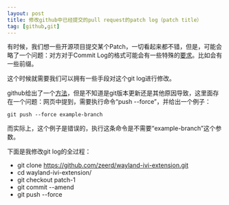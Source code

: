 ```yaml
---
layout: post
title: 修改github中已经提交的pull request的patch log（patch title）
tag: [github,git]
---
```

有时候，我们想一些开源项目提交某个Patch，一切看起来都不错，但是，可能会略了一个问题：对方对于Commit Log的格式可能会有一些特殊的[要求](https://github.com/GENIVI/wayland-ivi-extension/pull/3)。比如会有一些前缀。
<!--break-->
这个时候就需要我们可以拥有一些手段对这个git log进行修改。

github给出了一个[方法](https://help.github.com/articles/changing-a-commit-message/)，但是不知道是git版本更新还是其他原因导致，这里面存在一个问题：网页中提到，需要执行命令“push --force”，并给出一个例子：

```
git push --force example-branch
```

而实际上，这个例子是错误的，执行这条命令是不需要“example-branch”这个参数。

下面是我修改git log的全过程：
* git clone https://github.com/zeerd/wayland-ivi-extension.git
* cd wayland-ivi-extension/
* git checkout patch-1
* git commit --amend
* git push --force
